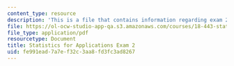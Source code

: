 ```yaml
---
content_type: resource
description: 'This is a file that contains information regarding exam 2. '
file: https://ol-ocw-studio-app-qa.s3.amazonaws.com/courses/18-443-statistics-for-applications-spring-2015/fe991ead7a7ef32c3aa8fd3fc3ad8267_MIT18_443S15_Exam2.pdf
file_type: application/pdf
resourcetype: Document
title: Statistics for Applications Exam 2
uid: fe991ead-7a7e-f32c-3aa8-fd3fc3ad8267
---
```

